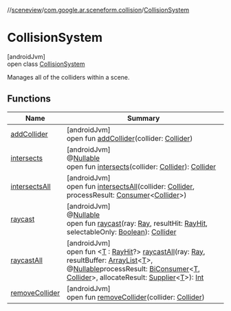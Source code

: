 //[sceneview](../../../index.md)/[com.google.ar.sceneform.collision](../index.md)/[CollisionSystem](index.md)

# CollisionSystem

[androidJvm]\
open class [CollisionSystem](index.md)

Manages all of the colliders within a scene.

## Functions

| Name | Summary |
|---|---|
| [addCollider](add-collider.md) | [androidJvm]<br>open fun [addCollider](add-collider.md)(collider: [Collider](../-collider/index.md)) |
| [intersects](intersects.md) | [androidJvm]<br>@[Nullable](https://developer.android.com/reference/kotlin/androidx/annotation/Nullable.html)<br>open fun [intersects](intersects.md)(collider: [Collider](../-collider/index.md)): [Collider](../-collider/index.md) |
| [intersectsAll](intersects-all.md) | [androidJvm]<br>open fun [intersectsAll](intersects-all.md)(collider: [Collider](../-collider/index.md), processResult: [Consumer](https://developer.android.com/reference/kotlin/java/util/function/Consumer.html)&lt;[Collider](../-collider/index.md)&gt;) |
| [raycast](raycast.md) | [androidJvm]<br>@[Nullable](https://developer.android.com/reference/kotlin/androidx/annotation/Nullable.html)<br>open fun [raycast](raycast.md)(ray: [Ray](../-ray/index.md), resultHit: [RayHit](../-ray-hit/index.md), selectableOnly: [Boolean](https://kotlinlang.org/api/latest/jvm/stdlib/kotlin/-boolean/index.html)): [Collider](../-collider/index.md) |
| [raycastAll](raycast-all.md) | [androidJvm]<br>open fun &lt;[T](raycast-all.md) : [RayHit](../-ray-hit/index.md)?&gt; [raycastAll](raycast-all.md)(ray: [Ray](../-ray/index.md), resultBuffer: [ArrayList](https://developer.android.com/reference/kotlin/java/util/ArrayList.html)&lt;[T](../../com.google.ar.sceneform.rendering/-load-renderable-from-filament-gltf-task/index.md)&gt;, @[Nullable](https://developer.android.com/reference/kotlin/androidx/annotation/Nullable.html)processResult: [BiConsumer](https://developer.android.com/reference/kotlin/java/util/function/BiConsumer.html)&lt;[T](../../com.google.ar.sceneform.rendering/-load-renderable-from-filament-gltf-task/index.md), [Collider](../-collider/index.md)&gt;, allocateResult: [Supplier](https://developer.android.com/reference/kotlin/java/util/function/Supplier.html)&lt;[T](../../com.google.ar.sceneform.rendering/-load-renderable-from-filament-gltf-task/index.md)&gt;): [Int](https://kotlinlang.org/api/latest/jvm/stdlib/kotlin/-int/index.html) |
| [removeCollider](remove-collider.md) | [androidJvm]<br>open fun [removeCollider](remove-collider.md)(collider: [Collider](../-collider/index.md)) |
